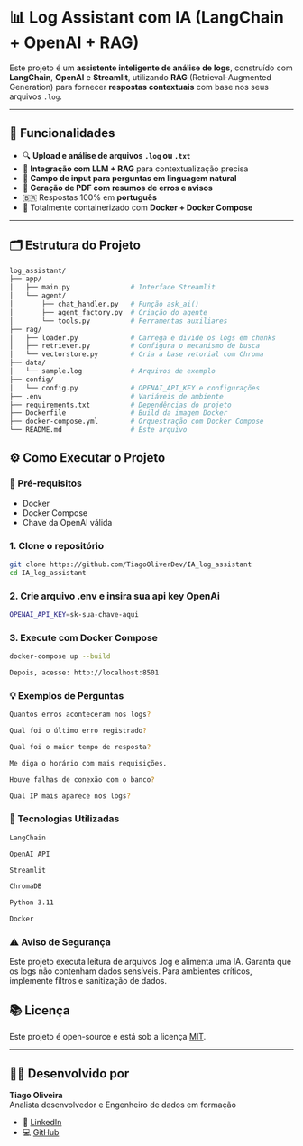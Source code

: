 # 📊 Log Assistant com IA (LangChain + OpenAI + RAG)

Este projeto é um **assistente inteligente de análise de logs**, construído com **LangChain**, **OpenAI** e **Streamlit**, utilizando **RAG** (Retrieval-Augmented Generation) para fornecer **respostas contextuais** com base nos seus arquivos `.log`.

---

## 🚀 Funcionalidades

- 🔍 **Upload e análise de arquivos `.log` ou `.txt`**
- 🧠 **Integração com LLM + RAG** para contextualização precisa
- 💬 **Campo de input para perguntas em linguagem natural**
- 📄 **Geração de PDF com resumos de erros e avisos**
- 🇧🇷 Respostas 100% em **português**
- 🐳 Totalmente containerizado com **Docker + Docker Compose**

---

## 🗂️ Estrutura do Projeto

```bash
log_assistant/
├── app/
│   ├── main.py               # Interface Streamlit
│   └── agent/
│       ├── chat_handler.py   # Função ask_ai()
│       ├── agent_factory.py  # Criação do agente
│       └── tools.py          # Ferramentas auxiliares
├── rag/
│   ├── loader.py             # Carrega e divide os logs em chunks
│   ├── retriever.py          # Configura o mecanismo de busca
│   └── vectorstore.py        # Cria a base vetorial com Chroma
├── data/
│   └── sample.log            # Arquivos de exemplo
├── config/
│   └── config.py             # OPENAI_API_KEY e configurações
├── .env                      # Variáveis de ambiente
├── requirements.txt          # Dependências do projeto
├── Dockerfile                # Build da imagem Docker
├── docker-compose.yml        # Orquestração com Docker Compose
└── README.md                 # Este arquivo
```


## ⚙️ Como Executar o Projeto

### 🔧 Pré-requisitos
- Docker  
- Docker Compose  
- Chave da OpenAI válida  

### 1. Clone o repositório

```bash
git clone https://github.com/TiagoOliverDev/IA_log_assistant
cd IA_log_assistant
```

### 2. Crie arquivo .env e insira sua api key OpenAi

```bash
OPENAI_API_KEY=sk-sua-chave-aqui
```

### 3. Execute com Docker Compose

```bash
docker-compose up --build

Depois, acesse: http://localhost:8501
```


### 💡 Exemplos de Perguntas
```bash
Quantos erros aconteceram nos logs?

Qual foi o último erro registrado?

Qual foi o maior tempo de resposta?

Me diga o horário com mais requisições.

Houve falhas de conexão com o banco?

Qual IP mais aparece nos logs?
```


### 🧩 Tecnologias Utilizadas

```bash
LangChain

OpenAI API

Streamlit

ChromaDB

Python 3.11

Docker
```


### ⚠️ Aviso de Segurança
Este projeto executa leitura de arquivos .log e alimenta uma IA. Garanta que os logs não contenham dados sensíveis. Para ambientes críticos, implemente filtros e sanitização de dados.


## 📚 Licença

Este projeto é open-source e está sob a licença [MIT](LICENSE).

---

## 👨‍💻 Desenvolvido por

**Tiago Oliveira**  
Analista desenvolvedor e Engenheiro de dados em formação

- 💼 [LinkedIn](https://www.linkedin.com/in/tiago-oliveira-49a2a6205/)
- 💻 [GitHub](https://github.com/TiagoOliverDev)